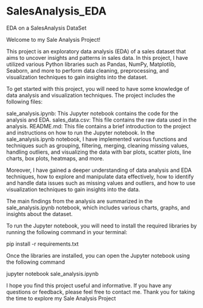 # SalesAnalysis_EDA
EDA on a SalesAnalysis DataSet

Welcome to my Sale Analysis Project!

This project is an exploratory data analysis (EDA) of a sales dataset that aims to uncover insights and patterns in sales data. In this project, I have utilized various Python libraries such as Pandas, NumPy, Matplotlib, Seaborn, and more to perform data cleaning, preprocessing, and visualization techniques to gain insights into the dataset.

To get started with this project, you will need to have some knowledge of data analysis and visualization techniques. The project includes the following files:

sale_analysis.ipynb: This Jupyter notebook contains the code for the analysis and EDA.
sales_data.csv: This file contains the raw data used in the analysis.
README.md: This file contains a brief introduction to the project and instructions on how to run the Jupyter notebook.
In the sale_analysis.ipynb notebook, I have implemented various functions and techniques such as grouping, filtering, merging, cleaning missing values, handling outliers, and visualizing the data with bar plots, scatter plots, line charts, box plots, heatmaps, and more.

Moreover, I have gained a deeper understanding of data analysis and EDA techniques, how to explore and manipulate data effectively, how to identify and handle data issues such as missing values and outliers, and how to use visualization techniques to gain insights into the data.

The main findings from the analysis are summarized in the sale_analysis.ipynb notebook, which includes various charts, graphs, and insights about the dataset.

To run the Jupyter notebook, you will need to install the required libraries by running the following command in your terminal:


pip install -r requirements.txt

Once the libraries are installed, you can open the Jupyter notebook using the following command

jupyter notebook sale_analysis.ipynb


I hope you find this project useful and informative. If you have any questions or feedback, please feel free to contact me. Thank you for taking the time to explore my Sale Analysis Project
